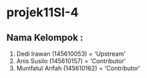 # projek11SI-4

## Nama Kelompok :
1. Dedi Irawan (145610053) = 'Upstream'
2. Anis Susilo (145610157) = 'Contributor'
3. Munifatul Arifah (145610162) = 'Contributor'
